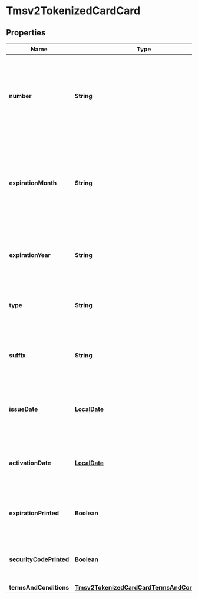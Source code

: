 
# Tmsv2TokenizedCardCard

## Properties
Name | Type | Description | Notes
------------ | ------------- | ------------- | -------------
**number** | **String** | The customer&#39;s payment card number, also known as the Primary Account Number (PAN).  |  [optional]
**expirationMonth** | **String** | Two-digit month in which the payment card expires.  Format: &#x60;MM&#x60;.  Possible Values: &#x60;01&#x60; through &#x60;12&#x60;.  |  [optional]
**expirationYear** | **String** | Four-digit year in which the credit card expires.  Format: &#x60;YYYY&#x60;.  |  [optional]
**type** | **String** | The type of card (Card Network). Possible Values: - 001: visa  |  [optional]
**suffix** | **String** | The customer&#39;s latest payment card number suffix.  |  [optional]
**issueDate** | [**LocalDate**](LocalDate.md) | Card issuance date. XML date format: YYYY-MM-DD. |  [optional]
**activationDate** | [**LocalDate**](LocalDate.md) | Card activation date. XML date format: YYYY-MM-DD |  [optional]
**expirationPrinted** | **Boolean** | Indicates if the expiration date is printed on the card. |  [optional]
**securityCodePrinted** | **Boolean** | Indicates if the Card Verification Number is printed on the card. |  [optional]
**termsAndConditions** | [**Tmsv2TokenizedCardCardTermsAndConditions**](Tmsv2TokenizedCardCardTermsAndConditions.md) |  |  [optional]




